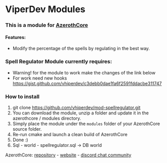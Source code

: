 # ViperDev Modules

### This is a module for [AzerothCore](http://www.azerothcore.org)

#### Features:
- Modify the percentage of the spells by regulating in the best way.

### Spell Regulator Module currently requires:
- Warning! for the module to work make the changes of the link below
- For work need new hooks https://gist.github.com/vhiperdev/c3debb0dae1fa6f2591fddacbe311747

### How to install
1. git clone https://github.com/vhiperdev/mod-spellregulator.git
2. You can download the module, unzip a folder and update it in the azerothcore / modules directory.
3. Simply place the module under the `modules` folder of your AzerothCore source folder.
4. Re-run cmake and launch a clean build of AzerothCore
5. Done :)
6. Sql - world - spellregulator.sql -> DB world

AzerothCore: [repository](https://github.com/azerothcore) - [website](http://azerothcore.org/) - [discord chat community](https://discord.gg/PaqQRkd)
